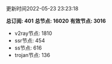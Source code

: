 更新时间2022-05-23 23:23:18

**总订阅: 401**
**总节点: 16020**
**有效节点: 3016**
- v2ray节点: 1810
- ssr节点: 454
- ss节点: 616
- trojan节点: 136
